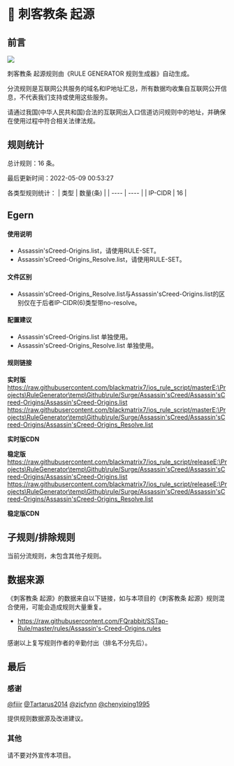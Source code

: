 # 🧸 刺客教条 起源

## 前言

![](https://shields.io/badge/-移除重复规则-ff69b4)

刺客教条 起源规则由《RULE GENERATOR 规则生成器》自动生成。

分流规则是互联网公共服务的域名和IP地址汇总，所有数据均收集自互联网公开信息，不代表我们支持或使用这些服务。

请通过我国(中华人民共和国)合法的互联网出入口信道访问规则中的地址，并确保在使用过程中符合相关法律法规。

## 规则统计

总计规则：16 条。

最后更新时间：2022-05-09 00:53:27

各类型规则统计：
| 类型 | 数量(条)  | 
| ---- | ----  |
| IP-CIDR | 16  | 


## Egern 

#### 使用说明
- Assassin'sCreed-Origins.list，请使用RULE-SET。
- Assassin'sCreed-Origins_Resolve.list，请使用RULE-SET。

#### 文件区别
- Assassin'sCreed-Origins_Resolve.list与Assassin'sCreed-Origins.list的区别仅在于后者IP-CIDR(6)类型带no-resolve。

#### 配置建议
- Assassin'sCreed-Origins.list 单独使用。
- Assassin'sCreed-Origins_Resolve.list 单独使用。

#### 规则链接
**实时版**
https://raw.githubusercontent.com/blackmatrix7/ios_rule_script/masterE:\Projects\RuleGenerator\temp\Github\rule/Surge/Assassin'sCreed/Assassin'sCreed-Origins/Assassin'sCreed-Origins.list
https://raw.githubusercontent.com/blackmatrix7/ios_rule_script/masterE:\Projects\RuleGenerator\temp\Github\rule/Surge/Assassin'sCreed/Assassin'sCreed-Origins/Assassin'sCreed-Origins_Resolve.list

**实时版CDN**

**稳定版**
https://raw.githubusercontent.com/blackmatrix7/ios_rule_script/releaseE:\Projects\RuleGenerator\temp\Github\rule/Surge/Assassin'sCreed/Assassin'sCreed-Origins/Assassin'sCreed-Origins.list
https://raw.githubusercontent.com/blackmatrix7/ios_rule_script/releaseE:\Projects\RuleGenerator\temp\Github\rule/Surge/Assassin'sCreed/Assassin'sCreed-Origins/Assassin'sCreed-Origins_Resolve.list

**稳定版CDN**

## 子规则/排除规则


当前分流规则，未包含其他子规则。

## 数据来源

《刺客教条 起源》的数据来自以下链接，如与本项目的《刺客教条 起源》规则混合使用，可能会造成规则大量重复。

- https://raw.githubusercontent.com/FQrabbit/SSTap-Rule/master/rules/Assassin's-Creed-Origins.rules


感谢以上复写规则作者的辛勤付出（排名不分先后）。

## 最后

### 感谢

[@fiiir](https://github.com/fiiir) [@Tartarus2014](https://github.com/Tartarus2014) [@zjcfynn](https://github.com/zjcfynn) [@chenyiping1995](https://github.com/chenyiping1995) 

提供规则数据源及改进建议。

### 其他

请不要对外宣传本项目。